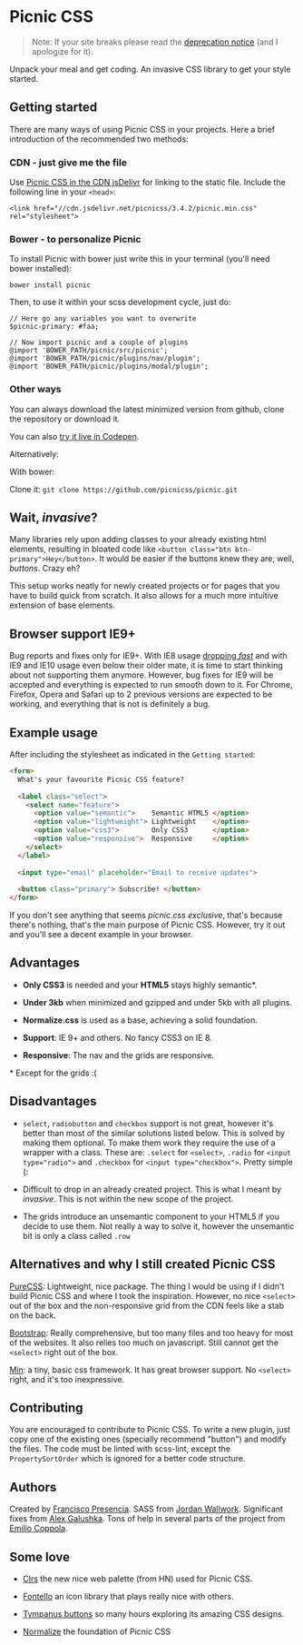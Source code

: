 # Picnic CSS

> Note: If your site breaks please read the [deprecation notice](https://github.com/picnicss/picnic/issues/42) (and I apologize for it).

Unpack your meal and get coding. An invasive CSS library to get your style started.


## Getting started

There are many ways of using Picnic CSS in your projects. Here a brief introduction of the recommended two methods:


### CDN - just give me the file

Use [Picnic CSS in the CDN jsDelivr](http://www.jsdelivr.com/#!picnicss) for linking to the static file. Include the following line in your `<head>`:

    <link href="//cdn.jsdelivr.net/picnicss/3.4.2/picnic.min.css" rel="stylesheet">


### Bower - to personalize Picnic

To install Picnic with bower just write this in your terminal (you'll need bower installed):

    bower install picnic

Then, to use it within your scss development cycle, just do:

    // Here go any variables you want to overwrite
    $picnic-primary: #faa;
    
    // Now import picnic and a couple of plugins
    @import 'BOWER_PATH/picnic/src/picnic';
    @import 'BOWER_PATH/picnic/plugins/nav/plugin';
    @import 'BOWER_PATH/picnic/plugins/modal/plugin';



### Other ways

You can always download the latest minimized version from github, clone the repository or download it.



You can also [try it live in Codepen](http://codepen.io/FranciscoP/pen/ZGpzbL?editors=110).

Alternatively:

With bower: 

Clone it: `git clone https://github.com/picnicss/picnic.git`



## Wait, *invasive*?

Many libraries rely upon adding classes to your already existing html elements, resulting in bloated code like `<button class="btn btn-primary">Hey</button>`. It would be easier if the buttons knew they are, well, *buttons*. Crazy eh?

This setup works neatly for newly created projects or for pages that you have to build quick from scratch. It also allows for a much more intuitive extension of base elements.



## Browser support IE9+

Bug reports and fixes only for IE9+. With IE8 usage [dropping *fast*](http://ux.stackexchange.com/a/64361) and with IE9 and IE10 usage even below their older mate, it is time to start thinking about not supporting them anymore. However, bug fixes for IE9 will be accepted and everything is expected to run smooth down to it. For Chrome, Firefox, Opera and Safari up to 2 previous versions are expected to be working, and everything that is not is definitely a bug.



## Example usage

After including the stylesheet as indicated in the `Getting started`:

```html
<form>
  What's your favourite Picnic CSS feature?
  
  <label class="select">
    <select name="feature">
      <option value="semantic">    Semantic HTML5 </option>
      <option value="lightweight"> Lightweight    </option>
      <option value="css3">        Only CSS3      </option>
      <option value="responsive">  Responsive     </option>
    </select>
  </label>
  
  <input type="email" placeholder="Email to receive updates">
  
  <button class="primary"> Subscribe! </button>
</form>
```

If you don't see anything that seems *picnic.css exclusive*, that's because there's nothing, that's the main purpose of Picnic CSS. However, try it out and you'll see a decent example in your browser.



## Advantages

- **Only CSS3** is needed and your **HTML5** stays highly semantic*.

- **Under 3kb** when minimized and gzipped and under 5kb with all plugins.

- **Normalize.css** is used as a base, achieving a solid foundation.

- **Support**: IE 9+ and others. No fancy CSS3 on IE 8.

- **Responsive**: The nav and the grids are responsive.


\* Except for the grids :(



## Disadvantages

- `select`, `radiobutton` and `checkbox` support is not great, however it's better than most of the similar solutions listed below. This is solved by making them optional. To make them work they require the use of a wrapper with a class. These are: `.select` for `<select>`, `.radio` for `<input type="radio">` and `.checkbox` for `<input type="checkbox">`. Pretty simple (:

- Difficult to drop in an already created project. This is what I meant by *invasive*. This is not within the new scope of the project.

- The grids introduce an unsemantic component to your HTML5 if you decide to use them. Not really a way to solve it, however the unsemantic bit is only a class called `.row`



## Alternatives and why I still created Picnic CSS

[PureCSS](http://purecss.io/): Lightweight, nice package. The thing I would be using if I didn't build Picnic CSS and where I took the inspiration. However, no nice `<select>` out of the box and the non-responsive grid from the CDN feels like a stab on the back.

[Bootstrap](http://getbootstrap.com/): Really comprehensive, but too many files and too heavy for most of the websites. It also relies too much on javascript. Still cannot get the `<select>` right out of the box.

[Min](http://minfwk.com/): a tiny, basic css framework. It has great browser support. No `<select>` right, and it's too inexpressive.



## Contributing

You are encouraged to contribute to Picnic CSS. To write a new plugin, just copy one of the existing ones (specially recommend "button") and modify the files. The code must be linted with scss-lint, except the `PropertySortOrder` which is ignored for a better code structure.



## Authors

Created by [Francisco Presencia](https://github.com/FranciscoP). SASS from [Jordan Wallwork](https://github.com/jordanwallwork). Significant fixes from [Alex Galushka](https://github.com/galulex). Tons of help in several parts of the project from [Emilio Coppola](https://github.com/Coppolaemilio).



## Some love

- [Clrs](http://clrs.cc/) the new nice web palette (from HN) used for Picnic CSS.

- [Fontello](http://fontello.com/) an icon library that plays really nice with others.

- [Tympanus buttons](http://tympanus.net/Development/CreativeButtons/) so many hours exploring its amazing CSS designs.

- [Normalize](http://necolas.github.io/normalize.css/) the foundation of Picnic CSS
